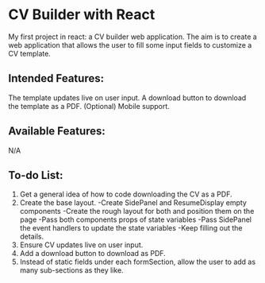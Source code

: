 # CV Builder with React
My first project in react: a CV builder web application. The aim is to create a web application that allows the user to fill some input fields to customize a CV template.

## Intended Features:
The template updates live on user input.
A download button to download the template as a PDF.
(Optional) Mobile support.

## Available Features:
N/A

## To-do List:

1. Get a general idea of how to code downloading the CV as a PDF.
2. Create the base layout.
    -Create SidePanel and ResumeDisplay empty components
    -Create the rough layout for both and position them on the page
    -Pass both components props of state variables
    -Pass SidePanel the event handlers to update the state variables
    -Keep filling out the details.
3. Ensure CV updates live on user input.
4. Add a download button to download as PDF.
5. Instead of static fields under each formSection, allow the user to add as many sub-sections as they like.
